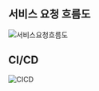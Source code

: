 ## 서비스 요청 흐름도

![서비스요청흐름도](https://github.com/user-attachments/assets/8a29f06f-0fd8-4709-875c-1b545d9aff7a)

## CI/CD

![CICD](https://github.com/user-attachments/assets/5e281378-e1f9-47c5-b37a-136da4d9faa3)
